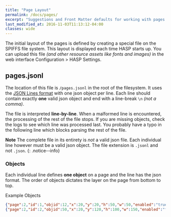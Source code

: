 ```yaml
---
title: "Page Layout"
permalink: /docs/pages/
excerpt: "Suggestions and Front Matter defaults for working with pages."
last_modified_at: 2016-11-03T11:13:12-04:00
classes: wide
---
```


The initial layout of the pages is defined by creating a special file on the SPIFFS file system.
This layout is displayed each time HASP starts up.
You can upload this file *(and other resource assets like fonts and images)* in the web interface Configuration > HASP Settings.

## pages.jsonl

The location of this file is `/pages.jsonl` in the root of the filesystem.
It uses the [JSON Lines format](http://www.jsonlines.org) with one json object per line.
Each line should contain exactly **one** valid json object and end with a line-break `\n` *(not a comma)*.

The file is interpreted **line-by-line**.
When a malformed line is encountered, the processing of the rest of the file stops.
If you are missing objects, check the logs to see which line was processed last.
You probably have a typo in the following line which blocks parsing the rest of the file.

**Note** The complete file in its entirety is *not* a valid json file.
Each individual line however must be a valid json object.
The file extension is `.jsonl` and not `.json`.
{: .notice--info}

### Objects
Each individual line defines **one object** on a page and the line has the json format.
The order of objects dictates the layer on the page from bottom to top.

Example Objects
```json
{"page":2,"id":1,"objid":12,"x":20,"y":20,"h":50,"w":50,"enabled":"true","hidden":"false"}
{"page":2,"id":2,"objid":50,"x":20,"y":120,"h":100,"w":150,"enabled":"false","hidden":"false"}
```
